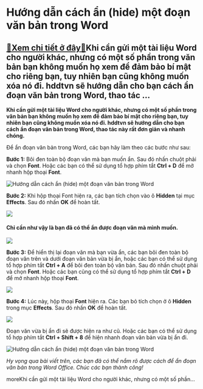 Hướng dẫn cách ẩn (hide) một đoạn văn bản trong Word
====================================================

[:gift:Xem chi tiết ở đây:gift:](https://hddtvn.com/huong-dan-cach-an-hide-mot-doan-van-ban-trong-word/)Khi cần gửi một tài liệu Word cho người khác, nhưng có một số phần trong văn bản bạn không muốn họ xem để đảm bảo bí mật cho riêng bạn, tuy nhiên bạn cũng không muốn xóa nó đi. hddtvn sẽ hướng dẫn cho bạn cách ẩn đoạn văn bản trong Word, thao tác …
--------------------------------------------------------------------------------------------------------------------------------------------------------------------------------------------------------------------------------------------------------

**Khi cần gửi một tài liệu Word cho người khác, nhưng có một số phần trong văn bản bạn không muốn họ xem để đảm bảo bí mật cho riêng bạn, tuy nhiên bạn cũng không muốn xóa nó đi. hddtvn sẽ hướng dẫn cho bạn cách ẩn đoạn văn bản trong Word, thao tác này rất đơn giản và nhanh chóng.**


Để ẩn đoạn văn bản trong Word, các bạn hãy làm theo các bước như sau:


**Bước 1:** Bôi đen toàn bộ đoạn văn mà bạn muốn ẩn. Sau đó nhấn chuột phải và chọn **Font**. Hoặc các bạn có thể sử dụng tổ hợp phím tắt **Ctrl + D** để mở nhanh hộp thoại **Font**.


![Hướng dẫn cách ẩn (hide) một đoạn văn bản trong Word](https://hddtvn.com/wp-content/uploads/2021/01/0xZ2Pp5.png "Hướng dẫn cách ẩn (hide) một đoạn văn bản trong Word")


**Bước 2:** Khi hộp thoại Font hiện ra, các bạn tích chọn vào ô **Hidden** tại mục **Effects**. Sau đó nhấn **OK** để hoàn tất.


![](https://hddtvn.com/wp-content/uploads/2021/01/LOiJ9lu.png)


#### Chỉ cần như vậy là bạn đã có thể ẩn được đoạn văn mà mình muốn.


![](https://hddtvn.com/wp-content/uploads/2021/01/sCmIVK9.png)


**Bước 3:** Để hiển thị lại đoạn văn mà bạn vừa ẩn, các bạn bôi đen toàn bộ đoạn văn trên và dưới đoạn văn bản vừa bị ẩn, hoặc các bạn có thể sử dụng tổ hợp phím tắt **Ctrl + A** để bôi đen toàn bộ văn bản. Sau đó nhấn chuột phải và chọn **Font**. Hoặc các bạn cũng có thể sử dụng tổ hợp phím tắt **Ctrl + D** để mở nhanh hộp thoại **Font**.


![](https://hddtvn.com/wp-content/uploads/2021/01/UmESzz0.png)


**Bước 4:** Lúc này, hộp thoại **Font** hiện ra. Các bạn bỏ tích chọn ở ô **Hidden** trong mục **Effects**. Sau đó nhấn **OK** để hoàn tất.


![](https://hddtvn.com/wp-content/uploads/2021/01/9ilkadL.png)


Đoạn văn vừa bị ẩn đi sẽ được hiện ra như cũ. Hoặc các bạn có thể sử dụng tổ hợp phím tắt **Ctrl + Shift + 8** để hiện nhanh đoạn văn bản vừa bị ẩn đi.


![Hướng dẫn cách ẩn (hide) một đoạn văn bản trong Word](https://hddtvn.com/wp-content/uploads/2021/01/O3bsHAx.png "Hướng dẫn cách ẩn (hide) một đoạn văn bản trong Word")


*Hy vọng qua bài viết trên, các bạn đã có thể nắm rõ được cách để ẩn đoạn văn bản trong Word Office. Chúc các bạn thành công!*


moreKhi cần gửi một tài liệu Word cho người khác, nhưng có một số phần…

